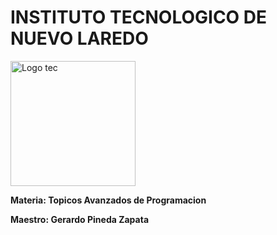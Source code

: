  # INSTITUTO TECNOLOGICO DE NUEVO LAREDO
 <p align="left">
<img src="https://lh3.googleusercontent.com/proxy/3x81SaVjGRurdYBltLH3_TFik8ONPRZR6nmuPqH1nwzIrgUf0Rnq0fgnWwLVltmXEnZMIpyCE7gbzI6swKkvNN28LO0ZsSVqfUrAUW-b_x5FaXw" alt="Logo tec" width="200" height="200" >
</p>

**Materia: Topicos Avanzados de Programacion**

**Maestro: Gerardo Pineda Zapata**